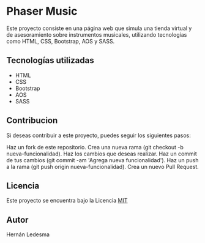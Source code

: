 # Phaser Music

Este proyecto consiste en una página web que simula una tienda virtual y de asesoramiento sobre instrumentos musicales, utilizando tecnologías como HTML, CSS, Bootstrap, AOS y SASS.

## Tecnologías utilizadas
- HTML
- CSS
- Bootstrap
- AOS
- SASS


## Contribucion

Si deseas contribuir a este proyecto, puedes seguir los siguientes pasos:

Haz un fork de este repositorio.
Crea una nueva rama (git checkout -b nueva-funcionalidad).
Haz los cambios que deseas realizar.
Haz un commit de tus cambios (git commit -am 'Agrega nueva funcionalidad').
Haz un push a la rama (git push origin nueva-funcionalidad).
Crea un nuevo Pull Request.

## Licencia
Este proyecto se encuentra bajo la Licencia
[MIT](https://choosealicense.com/licenses/mit/)

## Autor

Hernán Ledesma
